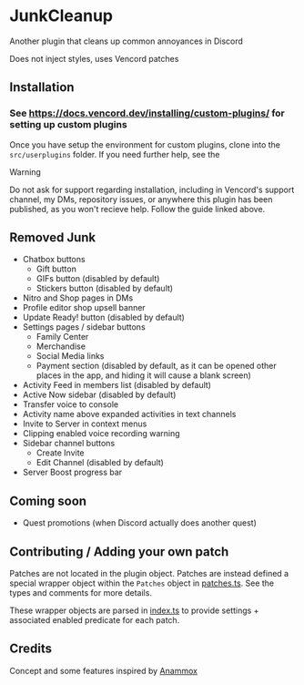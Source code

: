 # JunkCleanup

Another plugin that cleans up common annoyances in Discord

Does not inject styles, uses Vencord patches

## Installation

### See https://docs.vencord.dev/installing/custom-plugins/ for setting up custom plugins
Once you have setup the environment for custom plugins, clone into the `src/userplugins` folder. If you need further help, see the

> [!WARNING]
> Do not ask for support regarding installation, including in Vencord's support channel, my DMs, repository issues, or anywhere this plugin has been published, as you won't recieve help. Follow the guide linked above.

## Removed Junk

- Chatbox buttons
  - Gift button
  - GIFs button (disabled by default)
  - Stickers button (disabled by default)
- Nitro and Shop pages in DMs
- Profile editor shop upsell banner
- Update Ready! button (disabled by default)
- Settings pages / sidebar buttons
  - Family Center
  - Merchandise
  - Social Media links
  - Payment section (disabled by default, as it can be opened other places in the app, and hiding it will cause a blank screen)
- Activity Feed in members list (disabled by default)
- Active Now sidebar (disabled by default)
- Transfer voice to console
- Activity name above expanded activities in text channels
- Invite to Server in context menus
- Clipping enabled voice recording warning
- Sidebar channel buttons
  - Create Invite
  - Edit Channel (disabled by default)
- Server Boost progress bar

## Coming soon

- Quest promotions (when Discord actually does another quest)

## Contributing / Adding your own patch

Patches are not located in the plugin object. Patches are instead defined a special wrapper object within the `Patches` object in [patches.ts](./patches.ts). See the types and comments for more details.

These wrapper objects are parsed in [index.ts](./index.ts) to provide settings + associated enabled predicate for each patch.

## Credits

Concept and some features inspired by [Anammox](https://github.com/Kyuuhachi/VencordPlugins/tree/main/Anammox)
